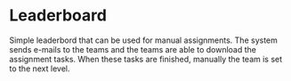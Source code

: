 # Leaderboard

Simple leaderbord that can be used for manual assignments. The system sends e-mails to the teams and the teams are able to download the assignment tasks. When these tasks are finished, manually the team is set to the next level.
